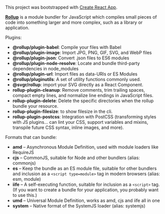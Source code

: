 This project was bootstrapped with [Create React App](https://github.com/facebook/create-react-app).

[**Rollup**](https://rollupjs.org) is a module bundler for JavaScript which compiles small pieces of code into something larger and more complex, such as a library or application.

Plugins:

- **@rollup/plugin-babel**: Compile your files with Babel
- **@rollup/plugin-image**: Import JPG, PNG, GIF, SVG, and WebP files
- **@rollup/plugin-json**: Convert .json files to ES6 modules
- **@rollup/plugin-node-resolve**: Locate and bundle third-party dependencies in node_modules
- **@rollup/plugin-url**: Import files as data-URIs or ES Modules
- **@rollup/pluginutils**: A set of utility functions commonly used.
- **@svgr/rollup**: import your SVG directly as a React Component.
- **rollup-plugin-cleanup**: Remove comments, trim trailing spaces, compact empty lines, and normalize line endings in JavaScript files.
- **rollup-plugin-delete**: Delete the specific directories when the rollup bundle your resource.
- **rollup-plugin-filesize**: to show filesize in the cli.
- **rollup-plugin-postcss**: Integration with PostCSS (transforming styles with JS plugins... can lint your CSS, support variables and mixins, transpile future CSS syntax, inline images, and more).

Formats that can bundle:

- **amd** – Asynchronous Module Definition, used with module loaders like RequireJS
- **cjs** – CommonJS, suitable for Node and other bundlers (alias: commonjs)
- **es** – Keep the bundle as an ES module file, suitable for other bundlers and inclusion as a `<script type=module>` tag in modern browsers (alias: esm, module)
- **iife** – A self-executing function, suitable for inclusion as a `<script>` tag. (If you want to create a bundle for your application, you probably want to use this.)
- **umd** – Universal Module Definition, works as amd, cjs and iife all in one
- **system** – Native format of the SystemJS loader (alias: systemjs)

